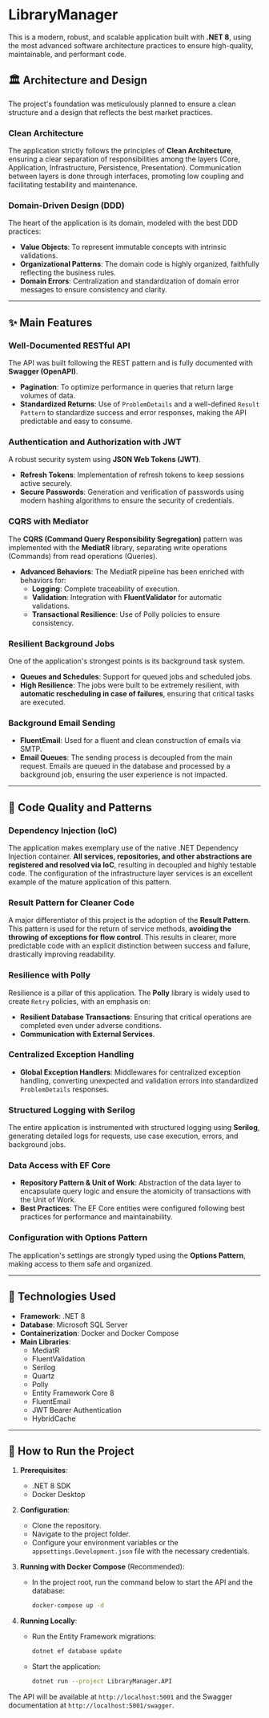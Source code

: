 # LibraryManager

This is a modern, robust, and scalable application built with **.NET 8**, using the most advanced software architecture practices to ensure high-quality, maintainable, and performant code.

## 🏛️ Architecture and Design

The project's foundation was meticulously planned to ensure a clean structure and a design that reflects the best market practices.

### **Clean Architecture**
The application strictly follows the principles of **Clean Architecture**, ensuring a clear separation of responsibilities among the layers (Core, Application, Infrastructure, Persistence, Presentation). Communication between layers is done through interfaces, promoting low coupling and facilitating testability and maintenance.

### **Domain-Driven Design (DDD)**
The heart of the application is its domain, modeled with the best DDD practices:
- **Value Objects**: To represent immutable concepts with intrinsic validations.
- **Organizational Patterns**: The domain code is highly organized, faithfully reflecting the business rules.
- **Domain Errors**: Centralization and standardization of domain error messages to ensure consistency and clarity.

---
## ✨ Main Features

### **Well-Documented RESTful API**
The API was built following the REST pattern and is fully documented with **Swagger (OpenAPI)**.
- **Pagination**: To optimize performance in queries that return large volumes of data.
- **Standardized Returns**: Use of `ProblemDetails` and a well-defined `Result Pattern` to standardize success and error responses, making the API predictable and easy to consume.

### **Authentication and Authorization with JWT**
A robust security system using **JSON Web Tokens (JWT)**.
- **Refresh Tokens**: Implementation of refresh tokens to keep sessions active securely.
- **Secure Passwords**: Generation and verification of passwords using modern hashing algorithms to ensure the security of credentials.

### **CQRS with Mediator**
The **CQRS (Command Query Responsibility Segregation)** pattern was implemented with the **MediatR** library, separating write operations (Commands) from read operations (Queries).
- **Advanced Behaviors**: The MediatR pipeline has been enriched with behaviors for:
    - **Logging**: Complete traceability of execution.
    - **Validation**: Integration with **FluentValidator** for automatic validations.
    - **Transactional Resilience**: Use of Polly policies to ensure consistency.

### **Resilient Background Jobs**
One of the application's strongest points is its background task system.
- **Queues and Schedules**: Support for queued jobs and scheduled jobs.
- **High Resilience**: The jobs were built to be extremely resilient, with **automatic rescheduling in case of failures**, ensuring that critical tasks are executed.

### **Background Email Sending**
- **FluentEmail**: Used for a fluent and clean construction of emails via SMTP.
- **Email Queues**: The sending process is decoupled from the main request. Emails are queued in the database and processed by a background job, ensuring the user experience is not impacted.

---
## 🔧 Code Quality and Patterns

### **Dependency Injection (IoC)**
The application makes exemplary use of the native .NET Dependency Injection container. **All services, repositories, and other abstractions are registered and resolved via IoC**, resulting in decoupled and highly testable code. The configuration of the infrastructure layer services is an excellent example of the mature application of this pattern.

### **Result Pattern for Cleaner Code**
A major differentiator of this project is the adoption of the **Result Pattern**. This pattern is used for the return of service methods, **avoiding the throwing of exceptions for flow control**. This results in clearer, more predictable code with an explicit distinction between success and failure, drastically improving readability.

### **Resilience with Polly**
Resilience is a pillar of this application. The **Polly** library is widely used to create `Retry` policies, with an emphasis on:
- **Resilient Database Transactions**: Ensuring that critical operations are completed even under adverse conditions.
- **Communication with External Services**.

### **Centralized Exception Handling**
- **Global Exception Handlers**: Middlewares for centralized exception handling, converting unexpected and validation errors into standardized `ProblemDetails` responses.

### **Structured Logging with Serilog**
The entire application is instrumented with structured logging using **Serilog**, generating detailed logs for requests, use case execution, errors, and background jobs.

### **Data Access with EF Core**
- **Repository Pattern & Unit of Work**: Abstraction of the data layer to encapsulate query logic and ensure the atomicity of transactions with the Unit of Work.
- **Best Practices**: The EF Core entities were configured following best practices for performance and maintainability.

### **Configuration with Options Pattern**
The application's settings are strongly typed using the **Options Pattern**, making access to them safe and organized.

---
## 🚀 Technologies Used

- **Framework**: .NET 8
- **Database**: Microsoft SQL Server
- **Containerization**: Docker and Docker Compose
- **Main Libraries**:
  - MediatR
  - FluentValidation
  - Serilog
  - Quartz
  - Polly
  - Entity Framework Core 8
  - FluentEmail
  - JWT Bearer Authentication
  - HybridCache

---
## 🏁 How to Run the Project

1. **Prerequisites**:
   - .NET 8 SDK
   - Docker Desktop

2. **Configuration**:
   - Clone the repository.
   - Navigate to the project folder.
   - Configure your environment variables or the `appsettings.Development.json` file with the necessary credentials.

3. **Running with Docker Compose** (Recommended):
   - In the project root, run the command below to start the API and the database:
     ```bash
     docker-compose up -d
     ```

4. **Running Locally**:
   - Run the Entity Framework migrations:
     ```bash
     dotnet ef database update
     ```
   - Start the application:
     ```bash
     dotnet run --project LibraryManager.API
     ```

The API will be available at `http://localhost:5001` and the Swagger documentation at `http://localhost:5001/swagger`.
